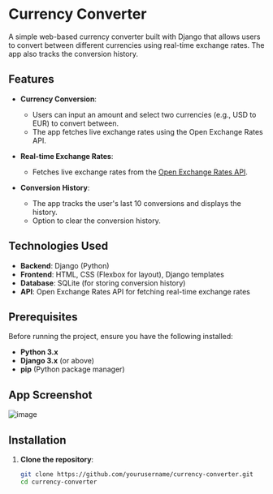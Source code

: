# Currency Converter

A simple web-based currency converter built with Django that allows users to convert between different currencies using real-time exchange rates. The app also tracks the conversion history.

## Features

- **Currency Conversion**: 
  - Users can input an amount and select two currencies (e.g., USD to EUR) to convert between.
  - The app fetches live exchange rates using the Open Exchange Rates API.
  
- **Real-time Exchange Rates**: 
  - Fetches live exchange rates from the [Open Exchange Rates API](https://openexchangerates.org/).
  
- **Conversion History**: 
  - The app tracks the user's last 10 conversions and displays the history.
  - Option to clear the conversion history.


## Technologies Used

- **Backend**: Django (Python)
- **Frontend**: HTML, CSS (Flexbox for layout), Django templates
- **Database**: SQLite (for storing conversion history)
- **API**: Open Exchange Rates API for fetching real-time exchange rates

## Prerequisites

Before running the project, ensure you have the following installed:

- **Python 3.x**
- **Django 3.x** (or above)
- **pip** (Python package manager)

## App Screenshot
![image](https://github.com/user-attachments/assets/c7dba333-8184-44a2-97d8-51cec4971eaf)


## Installation

1. **Clone the repository**:

   ```bash
   git clone https://github.com/yourusername/currency-converter.git
   cd currency-converter
